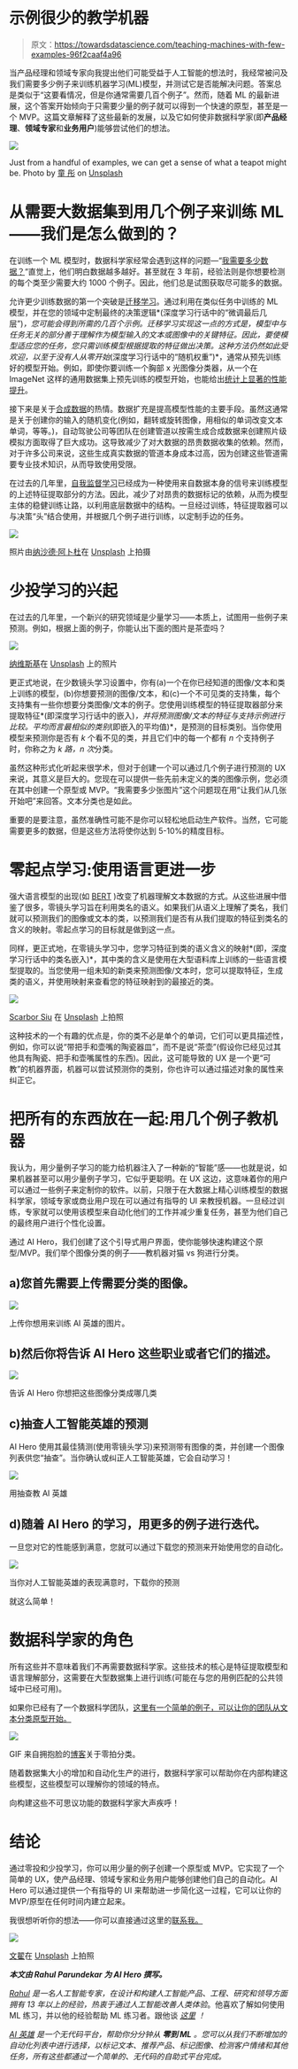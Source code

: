 # 示例很少的教学机器

> 原文：<https://towardsdatascience.com/teaching-machines-with-few-examples-96f2caaf4a96>

当产品经理和领域专家向我提出他们可能受益于人工智能的想法时，我经常被问及我们需要多少例子来训练机器学习(ML)模型，并测试它是否能解决问题。答案总是类似于“这要看情况，但是你通常需要几百个例子”。然而，随着 ML 的最新进展，这个答案开始倾向于只需要少量的例子就可以得到一个快速的原型，甚至是一个 MVP。这篇文章解释了这些最新的发展，以及它如何使非数据科学家(即**产品经理**、**领域专家**和**业务用户**)能够尝试他们的想法。

![](img/0118f3ef9e7e26a418f873f9969c693d.png)

Just from a handful of examples, we can get a sense of what a teapot might be. Photo by [童 彤](https://unsplash.com/@liz99?utm_source=medium&utm_medium=referral) on [Unsplash](https://unsplash.com?utm_source=medium&utm_medium=referral)

# 从需要大数据集到用几个例子来训练 ML——我们是怎么做到的？

在训练一个 ML 模型时，数据科学家经常会遇到这样的问题—“[我需要多少数据？](https://machinelearningmastery.com/much-training-data-required-machine-learning/)“直觉上，他们明白数据越多越好。甚至就在 3 年前，经验法则是你想要检测的每个类至少需要大约 1000 个例子。因此，他们总是试图获取尽可能多的数据。

允许更少训练数据的第一个突破是[迁移学习](https://ruder.io/transfer-learning/)。通过利用在类似任务中训练的 ML 模型，并在您的领域中定制最终的决策逻辑*(深度学习行话中的“微调最后几层”)*，您可能会得到所需的几百个示例。迁移学习实现这一点的方式是，模型中与任务无关的部分善于理解作为模型输入的文本或图像中的关键特征。因此，要使模型适应您的任务，您只需训练模型根据提取的特征做出决策。这种方法仍然如此受欢迎，以至于没有人从零开始*(深度学习行话中的“随机权重”)*，通常从预先训练好的模型开始。例如，即使你要训练一个胸部 x 光图像分类器，从一个在 ImageNet 这样的通用数据集上预先训练的模型开始，也能给出[统计上显著的性能提升](https://arxiv.org/abs/2101.06871)。

接下来是关于[合成数据](https://blogs.nvidia.com/blog/2021/06/08/what-is-synthetic-data/)的热情。数据扩充是提高模型性能的主要手段。虽然这通常是关于创建你的输入的随机变化(例如，翻转或旋转图像，用相似的单词改变文本单词，等等。)，自动驾驶公司等团队在创建管道以按需生成合成数据来创建照片级模拟方面取得了巨大成功。这导致减少了对大数据的昂贵数据收集的依赖。然而，对于许多公司来说，这些生成真实数据的管道本身成本过高，因为创建这些管道需要专业技术知识，从而导致使用受限。

在过去的几年里，[自我监督学习](https://ai.facebook.com/blog/self-supervised-learning-the-dark-matter-of-intelligence)已经成为一种使用来自数据本身的信号来训练模型的上述特征提取部分的方法。因此，减少了对昂贵的数据标记的依赖，从而为模型主体的稳健训练让路，以利用底层数据中的结构。一旦经过训练，特征提取器可以与决策“头”结合使用，并根据几个例子进行训练，以定制手边的任务。

![](img/3b19674dc469b239e89a5db54d65ba07.png)

照片由[纳沙德·阿卜杜](https://unsplash.com/@nashad?utm_source=medium&utm_medium=referral)在 [Unsplash](https://unsplash.com?utm_source=medium&utm_medium=referral) 上拍摄

# 少投学习的兴起

在过去的几年里，一个新兴的研究领域是少量学习——本质上，试图用一些例子来预测。例如，根据上面的例子，你能认出下面的图片是茶壶吗？

![](img/bb8b903487971ba270c9b5224490521e.png)

[纳维斯基](https://unsplash.com/@navisky?utm_source=medium&utm_medium=referral)在 [Unsplash](https://unsplash.com?utm_source=medium&utm_medium=referral) 上的照片

更正式地说，在少数镜头学习设置中，你有(a)一个在你已经知道的图像/文本和类上训练的模型，(b)你想要预测的图像/文本，和(c)一个不可见类的支持集，每个支持集有一些你想要分类图像/文本的例子。您使用训练模型的特征提取器部分来提取特征*(即深度学习行话中的嵌入)*，并将预测图像/文本的特征与支持示例进行比较。平均而言最相似的类别*(即嵌入的平均值)*，是预测的目标类别。当你使用模型来预测你是否有 *k* 个看不见的类，并且它们中的每一个都有 *n* 个支持例子时，你称之为 *k 路，n 次*分类。

虽然这种形式化听起来很学术，但对于创建一个可以通过几个例子进行预测的 UX 来说，其意义是巨大的。您现在可以提供一些先前未定义的类的图像示例，您必须在其中创建一个原型或 MVP。“我需要多少张图片”这个问题现在用“让我们从几张开始吧”来回答。文本分类也是如此。

重要的是要注意，虽然准确性可能不是你可以轻松地启动生产软件。当然，它可能需要更多的数据，但是这些方法将使你达到 5-10%的精度目标。

# 零起点学习:使用语言更进一步

强大语言模型的出现(如 [BERT](/bert-explained-state-of-the-art-language-model-for-nlp-f8b21a9b6270) )改变了机器理解文本数据的方式。从这些进展中借鉴了很多，零镜头学习旨在利用类名的语义。如果我们从语义上理解了类名，我们就可以预测我们的图像或文本的类，以预测我们是否有从我们提取的特征到类名的含义的映射。零起点学习的目标就是做到这一点。

同样，更正式地，在零镜头学习中，您学习特征到类的语义含义的映射*(即，深度学习行话中的类名嵌入)*，其中类的含义是使用在大型语料库上训练的一些语言模型提取的。当您使用一组未知的新类来预测图像/文本时，您可以提取特征，生成类的语义，并使用映射来查看您的特征映射到的最接近的类。

![](img/36fe11a59c79be0abcca127ff01359a9.png)

[Scarbor Siu](https://unsplash.com/@kameeru322813?utm_source=medium&utm_medium=referral) 在 [Unsplash](https://unsplash.com?utm_source=medium&utm_medium=referral) 上拍照

这种技术的一个有趣的优点是，你的类不必是单个的单词，它们可以更具描述性，例如，你可以说“带把手和壶嘴的陶瓷器皿”，而不是说“茶壶”(假设你已经见过其他具有陶瓷、把手和壶嘴属性的东西)。因此，这可能导致的 UX 是一个更“可教”的机器界面，机器可以尝试预测你的类别，你也许可以通过描述对象的属性来纠正它。

# 把所有的东西放在一起:用几个例子教机器

我认为，用少量例子学习的能力给机器注入了一种新的“智能”感——也就是说，如果机器甚至可以用少量例子学习，它似乎更聪明。在 UX 这边，这意味着你的用户可以通过一些例子来定制你的软件。以前，只限于在大数据上精心训练模型的数据科学家，领域专家或商业用户现在可以通过有指导的 UI 来教授机器。一旦经过训练，专家就可以使用该模型来自动化他们的工作并减少重复任务，甚至为他们自己的最终用户进行个性化设置。

通过 AI Hero，我们创建了这个引导式用户界面，使你能够快速构建这个原型/MVP。我们举个图像分类的例子——教机器对猫 vs 狗进行分类。

## a)您首先需要上传需要分类的图像。

![](img/9d92af2bbe83177eaa3768c860a4ac27.png)

上传你想用来训练 AI 英雄的图片。

## b)然后你将告诉 AI Hero 这些职业或者它们的描述。

![](img/01abb849842743ddcd860a773df6bf72.png)

告诉 AI Hero 你想把这些图像分类成哪几类

## c)抽查人工智能英雄的预测

AI Hero 使用其最佳猜测(使用零镜头学习)来预测带有图像的类，并创建一个图像列表供您“抽查”。当你确认或纠正人工智能英雄，它会自动学习！

![](img/4c3674739f98f930ddca682e81cd513f.png)

用抽查教 AI 英雄

## d)随着 AI Hero 的学习，用更多的例子进行迭代。

一旦您对它的性能感到满意，您就可以通过下载您的预测来开始使用您的自动化。

![](img/3fc6dfad29ab0c42ea8801dba1d8acc0.png)

当你对人工智能英雄的表现满意时，下载你的预测

就这么简单！

# 数据科学家的角色

所有这些并不意味着我们不再需要数据科学家。这些技术的核心是特征提取模型和语言理解部分，这需要在大型数据集上进行训练(可能在与您的用例匹配的公共领域中已经可用)。

如果你已经有了一个数据科学团队，[这里有一个简单的例子，可以让你的团队从文本分类原型开始。](https://discuss.huggingface.co/t/new-pipeline-for-zero-shot-text-classification/681)

![](img/c46ce7a635b8b1ec297b233a6e3f8098.png)

GIF 来自拥抱脸的[博客](https://discuss.huggingface.co/t/new-pipeline-for-zero-shot-text-classification/681)关于零拍分类。

随着数据集大小的增加和自动化生产的进行，数据科学家可以帮助你在内部构建这些模型，这些模型可以理解你的领域的特点。

向构建这些不可思议功能的数据科学家大声疾呼！

# 结论

通过零投和少投学习，你可以用少量的例子创建一个原型或 MVP。它实现了一个简单的 UX，使产品经理、领域专家和业务用户能够创建他们自己的自动化。AI Hero 可以通过提供一个有指导的 UI 来帮助进一步简化这一过程，它可以让你的 MVP/原型在任何时间内建立起来。

我很想听听你的想法——你可以直接通过这里的[联系我。](https://calendly.com/ai-hero)

![](img/43d4e0cad22f7d50e8b588f6022a88ae.png)

[文翟](https://unsplash.com/@wgzhai?utm_source=medium&utm_medium=referral)在 [Unsplash](https://unsplash.com?utm_source=medium&utm_medium=referral) 上拍照

***本文由 Rahul Parundekar 为 AI Hero 撰写。***

[*Rahul*](https://www.linkedin.com/in/rparundekar/) *是一名人工智能专家，在设计和构建人工智能产品、工程、研究和领导方面拥有 13 年以上的经验，热衷于通过人工智能改善人类体验*。他喜欢了解如何使用 ML 练习，并以他的经验帮助 ML 练习者。跟他谈 [*这里*](http://calendly.com/ai-hero) *！*

[*AI 英雄*](https://aihero.studio/) *是一个无代码平台，帮助你分分钟从* ***零到 ML*** *。您可以从我们不断增加的自动化列表中进行选择，以标记文本、推荐产品、标记图像、检测客户情绪和其他任务，所有这些都通过一个简单的、无代码的自助式平台完成。*